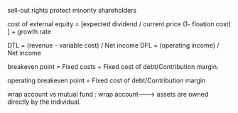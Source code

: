 sell-out rights protect minority shareholders

cost of external equity = [expected dividend / current price (1- floation cost) ] + growth rate

DTL = (revenue - variable cost) / Net income
DFL = (operating income) / Net income

breakeven point = Fixed costs + Fixed cost of debt/Contribution margin.

operating breakeven point = Fixed cost of debt/Contribution margin

wrap account vs mutual fund  : wrap account---> assets are owned directly by the individual.

